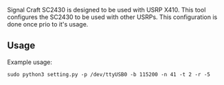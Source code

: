 Signal Craft SC2430 is designed to be used with USRP X410. This tool configures the SC2430 to be used with other USRPs. This configuration is done once prio to it's usage.  

## Usage
Example usage:
```
sudo python3 setting.py -p /dev/ttyUSB0 -b 115200 -n 41 -t 2 -r -5
```

